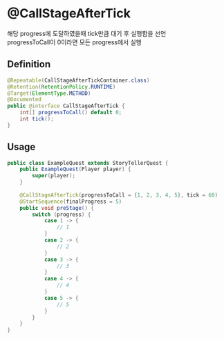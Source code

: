 # @CallStageAfterTick
해당 progress에 도달하였을때 tick만큼 대기 후 실행함을 선언<br/>
progressToCall이 0이라면 모든 progress에서 실행

## Definition
```java
@Repeatable(CallStageAfterTickContainer.class)
@Retention(RetentionPolicy.RUNTIME)
@Target(ElementType.METHOD)
@Documented
public @interface CallStageAfterTick {
    int[] progressToCall() default 0;
    int tick();
}
```

## Usage
```java
public class ExampleQuest extends StoryTellerQuest {
    public ExampleQuest(Player player) {
        super(player);
    }
    
    @CallStageAfterTick(progressToCall = {1, 2, 3, 4, 5}, tick = 60)
    @StartSequence(finalProgress = 5)
    public void preStage() {
        switch (progress) {
            case 1 -> {
                // 1
            }
            case 2 -> {
                // 2
            }
            case 3 -> {
                // 3
            }
            case 4 -> {
                // 4
            }
            case 5 -> {
                // 5
            }
        }
    }
}

```

